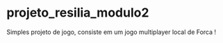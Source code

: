 # projeto_resilia_modulo2

Simples projeto de jogo, consiste em um jogo multiplayer local de Forca !
